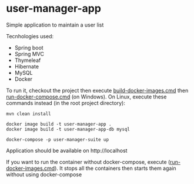 # user-manager-app
Simple application to maintain a user list

Tecnhologies used:

- Spring boot
- Spring MVC
- Thymeleaf
- Hibernate
- MySQL
- Docker

To run it, checkout the project then execute [build-docker-images.cmd](https://github.com/danilagalimov/user-manager-app/blob/master/build-docker-images.cmd) then [run-docker-compose.cmd](https://github.com/danilagalimov/user-manager-app/blob/master/run-docker-compose.cmd) (on Windows).
On Linux, execute these commands instead (in the root project directory):
```
mvn clean install

docker image build -t user-manager-app .
docker image build -t user-manager-app-db mysql

docker-compose -p user-manager-suite up
```
Application should be available on http://localhost 

If you want to run the container without docker-compose, execute ([run-docker-images.cmd](https://github.com/danilagalimov/user-manager-app/blob/master/run-docker-images.cmd)). It stops all the containers then starts them again without using docker-compose
